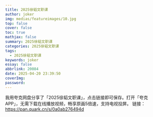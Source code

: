 ```yaml
---
title: 2025徐韬文职课
author: joker
img: medias/featureimages/10.jpg
top: false
cover: false
toc: true
mathjax: false
summary: 2025徐韬文职课
categories: 2025徐韬文职课
tags:
  - 2025徐韬文职课
keywords: joker
essay: false
abbrlink: 20084
date: 2025-04-20 23:39:50
coverImg:
password:
---
```


我用夸克网盘分享了「2025徐韬文职课」，点击链接即可保存。打开「夸克APP」，无需下载在线播放视频，畅享原画5倍速，支持电视投屏。
链接：https://pan.quark.cn/s/0a0ab276494d
